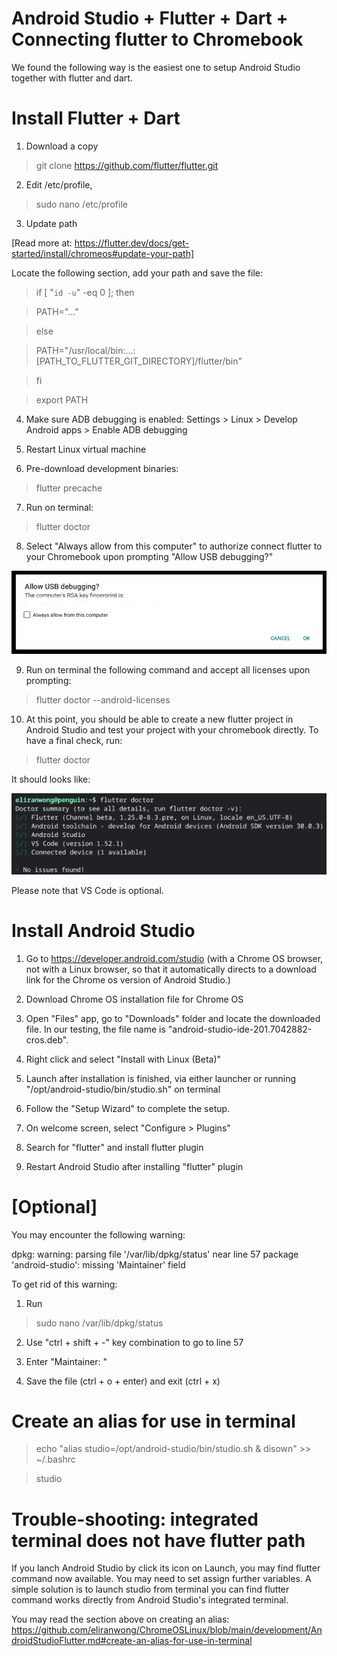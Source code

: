 # Android Studio + Flutter + Dart + Connecting flutter to Chromebook

We found the following way is the easiest one to setup Android Studio together with flutter and dart.

# Install Flutter + Dart

1) Download a copy

> git clone https://github.com/flutter/flutter.git

2) Edit /etc/profile,

> sudo nano /etc/profile

3) Update path

[Read more at: https://flutter.dev/docs/get-started/install/chromeos#update-your-path]

Locate the following section, add your path and save the file:

> if [ "`id -u`" -eq 0 ]; then

>   PATH="..."

> else

>   PATH="/usr/local/bin:...:[PATH_TO_FLUTTER_GIT_DIRECTORY]/flutter/bin"

> fi

> export PATH

4) Make sure ADB debugging is enabled: Settings > Linux > Develop Android apps > Enable ADB debugging

5) Restart Linux virtual machine

6) Pre-download development binaries:

> flutter precache

7) Run on terminal:

> flutter doctor

8) Select "Always allow from this computer" to authorize connect flutter to your Chromebook upon prompting "Allow USB debugging?"

<img src="screenshot_connect_chromebook.png">

9) Run on terminal the following command and accept all licenses upon prompting:

> flutter doctor --android-licenses

10) At this point, you should be able to create a new flutter project in Android Studio and test your project with your chromebook directly. To have a final check, run:

> flutter doctor

It should looks like:

<img src="flutter_doctor.png">

Please note that VS Code is optional.

# Install Android Studio

1) Go to https://developer.android.com/studio (with a Chrome OS browser, not with a Linux browser, so that it automatically directs to a download link for the Chrome os version of Android Studio.)

2) Download Chrome OS installation file for Chrome OS

3) Open "Files" app, go to "Downloads" folder and locate the downloaded file.  In our testing, the file name is "android-studio-ide-201.7042882-cros.deb".

4) Right click and select "Install with Linux (Beta)"

5) Launch after installation is finished, via either launcher or running "/opt/android-studio/bin/studio.sh" on terminal

6) Follow the "Setup Wizard" to complete the setup.

7) On welcome screen, select "Configure > Plugins"

8) Search for "flutter" and install flutter plugin

9) Restart Android Studio after installing "flutter" plugin

# [Optional]

You may encounter the following warning:

dpkg: warning: parsing file '/var/lib/dpkg/status' near line 57 package 'android-studio':
 missing 'Maintainer' field

To get rid of this warning:

1) Run

> sudo nano /var/lib/dpkg/status

2) Use "ctrl + shift + -" key combination to go to line 57

3) Enter "Maintainer: "

3) Save the file (ctrl + o + enter) and exit (ctrl + x)

# Create an alias for use in terminal

> echo "alias studio=/opt/android-studio/bin/studio.sh & disown" >> ~/.bashrc

> studio

# Trouble-shooting: integrated terminal does not have flutter path

If you lanch Android Studio by click its icon on Launch, you may find flutter command now available.  You may need to set assign further variables.  A simple solution is to launch studio from terminal you can find flutter command works directly from Android Studio's integrated terminal.

You may read the section above on creating an alias:
https://github.com/eliranwong/ChromeOSLinux/blob/main/development/AndroidStudioFlutter.md#create-an-alias-for-use-in-terminal

